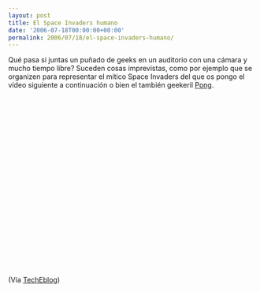 ```yaml
---
layout: post
title: El Space Invaders humano
date: '2006-07-18T00:00:00+00:00'
permalink: 2006/07/18/el-space-invaders-humano/
---
```

Qué pasa si juntas un puñado de geeks en un auditorio con una cámara y mucho tiempo libre? Suceden cosas imprevistas, como por ejemplo que se organizen para representar el  mítico Space Invaders del que os pongo el vídeo siguiente a continuación o bien el también geekeril <a href="http://www.youtube.com/watch?v=xVUdvGA0I2w">Pong</a>.

<object width="425" height="350"><param name="movie" value="http://www.youtube.com/v/Dvvc-HWMkOU"></param><embed src="http://www.youtube.com/v/Dvvc-HWMkOU" type="application/x-shockwave-flash" width="425" height="350"></embed></object>

(Vía <a href="http://www.techeblog.com/index.php/tech-gadget/video-human-space-invaderspong">TechEblog</a>)
